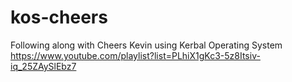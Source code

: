 # kos-cheers
Following along with Cheers Kevin using Kerbal Operating System
https://www.youtube.com/playlist?list=PLhiX1gKc3-5z8Itsiv-iq_25ZAySlEbz7
